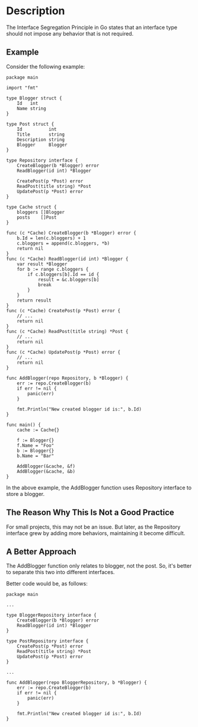 # Description

The Interface Segregation Principle in Go states that an interface type should not impose any behavior that is not required.

## Example

Consider the following example:

```
package main

import "fmt"

type Blogger struct {
	Id   int
	Name string
}

type Post struct {
	Id          int
	Title       string
	Description string
	Blogger     Blogger
}

type Repository interface {
	CreateBlogger(b *Blogger) error
	ReadBlogger(id int) *Blogger

	CreatePost(p *Post) error
	ReadPost(title string) *Post
	UpdatePost(p *Post) error
}

type Cache struct {
	bloggers []Blogger
	posts    []Post
}

func (c *Cache) CreateBlogger(b *Blogger) error {
	b.Id = len(c.bloggers) + 1
	c.bloggers = append(c.bloggers, *b)
	return nil
}
func (c *Cache) ReadBlogger(id int) *Blogger {
	var result *Blogger
	for b := range c.bloggers {
		if c.bloggers[b].Id == id {
			result = &c.bloggers[b]
			break
		}
	}
	return result
}
func (c *Cache) CreatePost(p *Post) error {
	// ...
	return nil
}
func (c *Cache) ReadPost(title string) *Post {
	// ...
	return nil
}
func (c *Cache) UpdatePost(p *Post) error {
	// ...
	return nil
}

func AddBlogger(repo Repository, b *Blogger) {
	err := repo.CreateBlogger(b)
	if err != nil {
		panic(err)
	}

	fmt.Println("New created blogger id is:", b.Id)
}

func main() {
	cache := Cache{}

	f := Blogger{}
	f.Name = "Foo"
	b := Blogger{}
	b.Name = "Bar"

	AddBlogger(&cache, &f)
	AddBlogger(&cache, &b)
}
```

In the above example, the AddBlogger function uses Repository interface to store a blogger.

## The Reason Why This Is Not a Good Practice

For small projects, this may not be an issue. But later, as the Repository interface grew by adding more behaviors, maintaining it become difficult.

## A Better Approach

The AddBlogger function only relates to blogger, not the post. So, it's better to separate this two into different interfaces.

Better code would be, as follows:

```
package main

...

type BloggerRepository interface {
	CreateBlogger(b *Blogger) error
	ReadBlogger(id int) *Blogger
}

type PostRepository interface {
	CreatePost(p *Post) error
	ReadPost(title string) *Post
	UpdatePost(p *Post) error
}

...

func AddBlogger(repo BloggerRepository, b *Blogger) {
	err := repo.CreateBlogger(b)
	if err != nil {
		panic(err)
	}

	fmt.Println("New created blogger id is:", b.Id)
}
```
